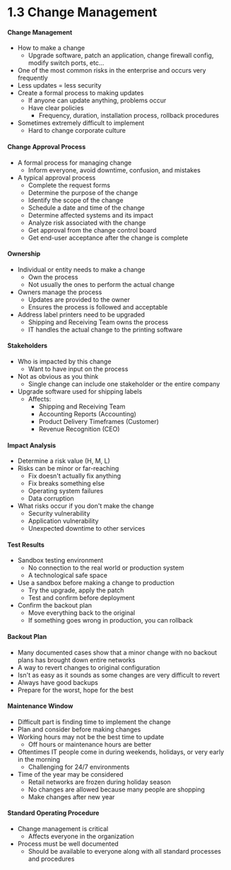 # 1.3 Change Management

#### Change Management
- How to make a change
    - Upgrade software, patch an application, change firewall config, modify switch ports, etc...
- One of the most common risks in the enterprise and occurs very frequently
- Less updates = less security
- Create a formal process to making updates
    - If anyone can update anything, problems occur
    - Have clear policies
        - Frequency, duration, installation process, rollback procedures
- Sometimes extremely difficult to implement
    - Hard to change corporate culture

#### Change Approval Process
- A formal process for managing change
    - Inform everyone, avoid downtime, confusion, and mistakes
- A typical approval process
    - Complete the request forms
    - Determine the purpose of the change
    - Identify the scope of the change
    - Schedule a date and time of the change
    - Determine affected systems and its impact
    - Analyze risk associated with the change
    - Get approval from the change control board
    - Get end-user acceptance after the change is complete

#### Ownership
- Individual or entity needs to make a change
    - Own the process
    - Not usually the ones to perform the actual change
- Owners manage the process
    - Updates are provided to the owner
    - Ensures the process is followed and acceptable
- Address label printers need to be upgraded
    - Shipping and Receiving Team owns the process
    - IT handles the actual change to the printing software

#### Stakeholders
- Who is impacted by this change
    - Want to have input on the process
- Not as obvious as you think
    - Single change can include one stakeholder or the entire company
- Upgrade software used for shipping labels
    - Affects:
        - Shipping and Receiving Team
        - Accounting Reports (Accounting)
        - Product Delivery Timeframes (Customer)
        - Revenue Recognition (CEO)

#### Impact Analysis
- Determine a risk value (H, M, L)
- Risks can be minor or far-reaching
    - Fix doesn't actually fix anything
    - Fix breaks something else
    - Operating system failures
    - Data corruption
- What risks occur if you don't make the change
    - Security vulnerability
    - Application vulnerability
    - Unexpected downtime to other services

#### Test Results
- Sandbox testing environment
    - No connection to the real world or production system
    - A technological safe space
- Use a sandbox before making a change to production
    - Try the upgrade, apply the patch
    - Test and confirm before deployment
- Confirm the backout plan
    - Move everything back to the original
    - If something goes wrong in production, you can rollback

#### Backout Plan
- Many documented cases show that a minor change with no backout plans has brought down entire networks
- A way to revert changes to original configuration
- Isn't as easy as it sounds as some changes are very difficult to revert
- Always have good backups
- Prepare for the worst, hope for the best

#### Maintenance Window
- Difficult part is finding time to implement the change
- Plan and consider before making changes
- Working hours may not be the best time to update
    - Off hours or maintenance hours are better
- Oftentimes IT people come in during weekends, holidays, or very early in the morning
    - Challenging for 24/7 environments
- Time of the year may be considered
    - Retail networks are frozen during holiday season
    - No changes are allowed because many people are shopping
    - Make changes after new year

#### Standard Operating Procedure
- Change management is critical
    - Affects everyone in the organization
- Process must be well documented
    - Should be available to everyone along with all standard processes and procedures
